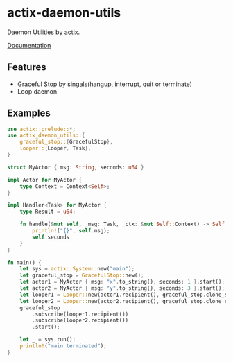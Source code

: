 # actix-daemon-utils

Daemon Utilities by actix.

[Documentation](https://docs.rs/actix-daemon-utils)

## Features
- Graceful Stop by singals(hangup, interrupt, quit or terminate)
- Loop daemon

## Examples
```rust
use actix::prelude::*;
use actix_daemon_utils::{
    graceful_stop::{GracefulStop},
    looper::{Looper, Task},
}

struct MyActor { msg: String, seconds: u64 }

impl Actor for MyActor {
    type Context = Context<Self>;
}

impl Handler<Task> for MyActor {
    type Result = u64;

    fn handle(&mut self, _msg: Task, _ctx: &mut Self::Context) -> Self::Result {
        println!("{}", self.msg);
        self.seconds
    }
}

fn main() {
    let sys = actix::System::new("main");
    let graceful_stop = GracefulStop::new();
    let actor1 = MyActor { msg: "x".to_string(), seconds: 1 }.start();
    let actor2 = MyActor { msg: "y".to_string(), seconds: 3 }.start();
    let looper1 = Looper::new(actor1.recipient(), graceful_stop.clone_system_terminator()).start();
    let looper2 = Looper::new(actor2.recipient(), graceful_stop.clone_system_terminator()).start();
    graceful_stop
        .subscribe(looper1.recipient())
        .subscribe(looper2.recipient())
        .start();

    let _ = sys.run();
    println!("main terminated");
}
```